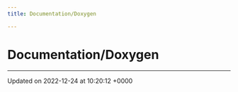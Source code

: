 ```yaml
---
title: Documentation/Doxygen

---
```


# Documentation/Doxygen








-------------------------------

Updated on 2022-12-24 at 10:20:12 +0000
